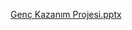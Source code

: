 [Genç Kazanım Projesi.pptx](https://github.com/Genc-kazanim/.github/files/13694771/Genc.Kazanim.Projesi.pptx)
